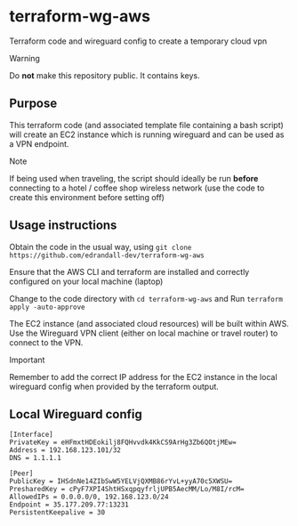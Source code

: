 # terraform-wg-aws
Terraform code and wireguard config to create a temporary cloud vpn

> [!WARNING]
> Do **not** make this repository public.  It contains keys.

## Purpose
This terraform code (and associated template file containing a bash script) will create an EC2 instance which is running wireguard and can be used as a VPN endpoint.  

> [!NOTE]
> If being used when traveling, the script should ideally be run **before** connecting to a hotel / coffee shop wireless network (use the code to create this environment before setting off)

## Usage instructions
Obtain the code in the usual way, using ```git clone https://github.com/edrandall-dev/terraform-wg-aws```

Ensure that the AWS CLI and terraform are installed and correctly configured on your local machine (laptop)

Change to the code directory with ```cd terraform-wg-aws``` and Run ```terraform apply -auto-approve```

The EC2 instance (and associated cloud resources) will be built within AWS.  Use the Wireguard VPN client (either on local machine or travel router) to connect to the VPN.

> [!IMPORTANT]
> Remember to add the correct IP address for the EC2 instance in the local wireguard config when provided by the terraform output.

## Local Wireguard config
```
[Interface]
PrivateKey = eHFmxtHDEokilj8FQHvvdk4KkCS9ArHg3Zb6QOtjMEw=
Address = 192.168.123.101/32
DNS = 1.1.1.1

[Peer]
PublicKey = IHSdnNe14ZIbSwW5YELVjQXMB86rYvL+yyA70c5XWSU=
PresharedKey = cPyF7XPI4ShtHSxqpqyfrljUPB5AecMM/Lo/M8I/rcM=
AllowedIPs = 0.0.0.0/0, 192.168.123.0/24
Endpoint = 35.177.209.77:13231
PersistentKeepalive = 30
```